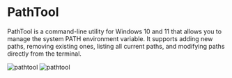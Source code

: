 # PathTool

PathTool is a command-line utility for Windows 10 and 11 that allows you to manage the system PATH environment variable. It supports adding new paths, removing existing ones, listing all current paths, and modifying paths directly from the terminal.

![pathtool](https://i.imgur.com/5BBlSx0.png)
![pathtool](https://i.imgur.com/od1j0YX.png)
